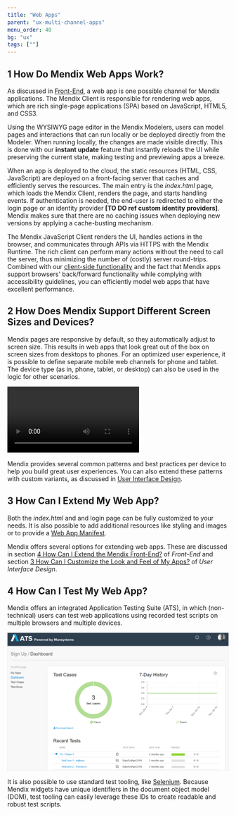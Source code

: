 ```yaml
---
title: "Web Apps"
parent: "ux-multi-channel-apps"
menu_order: 40
bg: "ux"
tags: [""]
---
```


## 1 How Do Mendix Web Apps Work?

As discussed in [Front-End](front-end#support-multi-channel), a web app is one possible channel for Mendix applications. The Mendix Client is responsible for rendering web apps, which are rich single-page applications (SPA) based on JavaScript, HTML5, and CSS3.

Using the WYSIWYG page editor in the Mendix Modelers, users can model pages and interactions that can run locally or be deployed directly from the Modeler. When running locally, the changes are made visible directly. This is done with our **instant update** feature that instantly reloads the UI while preserving the current state, making testing and previewing apps a breeze.

When an app is deployed to the cloud, the static resources (HTML, CSS, JavaScript) are deployed on a front-facing server that caches and efficiently serves the resources. The main entry is the *index.html* page, which loads the Mendix Client, renders the page, and starts handling events. If authentication is needed, the end-user is redirected to either the login page or an identity provider **[TO DO ref custom identity providers]**. Mendix makes sure that there are no caching issues when deploying new versions by applying a cache-busting mechanism.

The Mendix JavaScript Client renders the UI, handles actions in the browser, and communicates through APIs via HTTPS with the Mendix Runtime. The rich client can perform many actions without the need to call the server, thus minimizing the number of (costly) server round-trips. Combined with our [client-side functionality](front-end#support-client-side-logic) and the fact that Mendix apps support browsers' back/forward functionality while complying with accessibility guidelines, you can efficiently model web apps that have excellent performance.

## 2 How Does Mendix Support Different Screen Sizes and Devices?

Mendix pages are responsive by default, so they automatically adjust to screen size. This results in web apps that look great out of the box on screen sizes from desktops to phones. For an optimized user experience, it is possible to define separate mobile web channels for phone and tablet. The device type (as in, phone, tablet, or desktop) can also be used in the logic for other scenarios.

<video controls src="attachments/Eval_Mobile_ResponsiveFormFactorsBuild_V2-2.mp4">VIDEO</video>

Mendix provides several common patterns and best practices per device to help you build great user experiences. You can also extend these patterns with custom variants, as discussed in [User Interface Design](ui-design).

## 3 How Can I Extend My Web App?

Both the *index.html* and and login page can be fully customized to your needs. It is also possible to add additional resources like styling and images or to provide a [Web App Manifest](https://www.w3.org/TR/appmanifest/).

Mendix offers several options for extending web apps. These are discussed in section [4 How Can I Extend the Mendix Front-End?](front-end#extend) of *Front-End* and section [3 How Can I Customize the Look and Feel of My Apps?](ui-design#customize) of *User Interface Design*.

## 4 How Can I Test My Web App?

Mendix offers an integrated Application Testing Suite (ATS), in which (non-technical) users can test web applications using recorded test scripts on multiple browsers and multiple devices.

![](attachments/ats.png)

It is also possible to use standard test tooling, like [Selenium](https://www.seleniumhq.org/). Because Mendix widgets have unique identifiers in the document object model (DOM), test tooling can easily leverage these IDs to create readable and robust test scripts.
